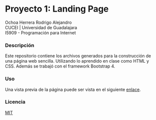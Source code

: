 # Proyecto 1: Landing Page

Ochoa Herrera Rodrigo Alejandro  
CUCEI | Universidad de Guadalajara  
I5909 - Programación para Internet

### Descripción

Este repositorio contiene los archivos generados para la construcción de una página web sencilla. Utilizando lo aprendido en clase como HTML y CSS. Además se trabajó con el framework Bootstrap 4. 

### Uso

Una vista previa de la página puede ser vista en el siguiente [enlace](https://roaloch.github.io/CUCEI-landingPage/).

### Licencia

[MIT](https://github.com/ROALOCH/CUCEI-landingPage/blob/master/LICENSE)
